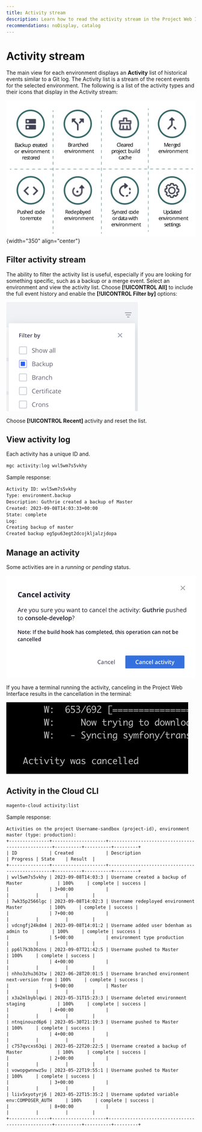 ```yaml
---
title: Activity stream
description: Learn how to read the activity stream in the Project Web Interface or the Cloud CLI for Adobe Commerce on Cloud infrastructure.
recommendations: noDisplay, catalog
---
```

# Activity stream

The main view for each environment displays an **Activity** list of historical events similar to a Git log. The Activity list is a stream of the recent events for the selected environment. The following is a list of the activity types and their icons that display in the Activity stream:

![Activity types](../../assets/activity-types.svg){width="350" align="center"}

## Filter activity stream

The ability to filter the activity list is useful, especially if you are looking for something specific, such as a backup or a merge event. Select an environment and view the activity list. Choose **[!UICONTROL All]** to include the full event history and enable the **[!UICONTROL Filter by]** options:

![Filter activities](../../assets/activity-filter.png)

Choose **[!UICONTROL Recent]** activity and reset the list.

## View activity log

Each activity has a unique ID and.

```bash
mgc activity:log wvl5wm7s5vkhy
```

Sample response:

```bash
Activity ID: wvl5wm7s5vkhy
Type: environment.backup
Description: Guthrie created a backup of Master
Created: 2023-09-08T14:03:33+00:00
State: complete
Log:
Creating backup of master
Created backup eg5pu63egt2dcojkljalzjdopa
```

## Manage an activity

Some activities are in a _running_ or _pending_ status.

![](../../assets/activity-icons/cancel-running-activity.png)


If you have a terminal running the activity, canceling in the Project Web Interface results in the cancellation in the terminal:

![Activity cancelled in terminal](../../assets/activity-icons/activity-cancelled.png)

## Activity in the Cloud CLI

```bash
magento-cloud activity:list
```

Sample response:

```terminal
Activities on the project Username-sandbox (project-id), environment master (type: production):
+---------------+--------------------+-------------------------------------------------+----------+----------+---------+
| ID            | Created            | Description                                     | Progress | State    | Result  |
+---------------+--------------------+-------------------------------------------------+----------+----------+---------+
| wvl5wm7s5vkhy | 2023-09-08T14:03:3 | Username created a backup of Master             | 100%     | complete | success |
|               | 3+00:00            |                                                 |          |          |         |
| 7wk35p2566lgc | 2023-09-08T14:02:3 | Username redeployed environment Master          | 100%     | complete | success |
|               | 7+00:00            |                                                 |          |          |         |
| vdcngfj24kdm4 | 2023-09-08T14:01:2 | Username added user bdenham as admin to         | 100%     | complete | success |
|               | 5+00:00            | environment type production                     |          |          |         |
| pp6l7k3b36zns | 2023-09-07T21:42:5 | Username pushed to Master                       | 100%     | complete | success |
|               | 4+00:00            |                                                 |          |          |         |
| nhho3zhu363tw | 2023-06-28T20:01:5 | Username branched environment next-version from | 100%     | complete | success |
|               | 9+00:00            | Master                                          |          |          |         |
| x3a2mlbyblqwi | 2023-05-31T15:23:3 | Username deleted environment staging            | 100%     | complete | success |
|               | 4+00:00            |                                                 |          |          |         |
| ntnqinouzd6p6 | 2023-05-30T21:19:3 | Username pushed to Master                       | 100%     | complete | success |
|               | 4+00:00            |                                                 |          |          |         |
| c757qvcxs63qi | 2023-05-22T20:22:5 | Username created a backup of Master             | 100%     | complete | success |
|               | 2+00:00            |                                                 |          |          |         |
| vowopgwnnwz5u | 2023-05-22T19:55:1 | Username pushed to Master                       | 100%     | complete | success |
|               | 3+00:00            |                                                 |          |          |         |
| liiv5xyotyrj6 | 2023-05-22T15:35:2 | Username updated variable env:COMPOSER_AUTH     | 100%     | complete | success |
|               | 8+00:00            |                                                 |          |          |         |
+---------------+--------------------+-------------------------------------------------+----------+----------+---------+
```
